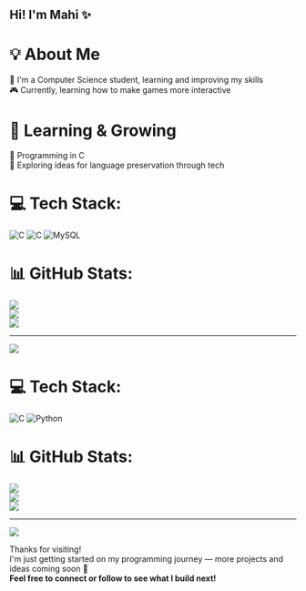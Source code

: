 ## Hi! I'm Mahi ✨



# 💡 About Me
🧠 I'm a Computer Science student, learning and improving my skills <br/>
🎮 Currently, learning how to make games more interactive <br/>



# 🌱 Learning & Growing
🚀 Programming in C <br/>
💬 Exploring ideas for language preservation through tech <br/>


# 💻 Tech Stack:
![C](https://img.shields.io/badge/c-%2300599C.svg?style=for-the-badge&logo=c&logoColor=white) ![C](https://img.shields.io/badge/c-%2300599C.svg?style=for-the-badge&logo=c&logoColor=white) ![MySQL](https://img.shields.io/badge/mysql-4479A1.svg?style=for-the-badge&logo=mysql&logoColor=white)
# 📊 GitHub Stats:
![](https://github-readme-stats.vercel.app/api?username=Mahi-Pokharia&theme=radical&hide_border=false&include_all_commits=false&count_private=false)<br/>
![](https://nirzak-streak-stats.vercel.app/?user=Mahi-Pokharia&theme=radical&hide_border=false)<br/>
![](https://github-readme-stats.vercel.app/api/top-langs/?username=Mahi-Pokharia&theme=radical&hide_border=false&include_all_commits=false&count_private=false&layout=compact)

---
[![](https://visitcount.itsvg.in/api?id=Mahi-Pokharia&icon=0&color=0)](https://visitcount.itsvg.in)

<!-- Proudly created with GPRM ( https://gprm.itsvg.in ) -->

# 💻 Tech Stack:
![C](https://img.shields.io/badge/c-%2300599C.svg?style=for-the-badge&logo=c&logoColor=white) ![Python](https://img.shields.io/badge/python-3670A0?style=for-the-badge&logo=python&logoColor=ffdd54)

# 📊 GitHub Stats:
![](https://github-readme-stats.vercel.app/api?username=Mahi-Pokharia&theme=radical&hide_border=false&include_all_commits=false&count_private=false)<br/>
![](https://nirzak-streak-stats.vercel.app/?user=Mahi-Pokharia&theme=radical&hide_border=false)<br/>
![](https://github-readme-stats.vercel.app/api/top-langs/?username=Mahi-Pokharia&theme=radical&hide_border=false&include_all_commits=false&count_private=false&layout=compact)

---
[![](https://visitcount.itsvg.in/api?id=Mahi-Pokharia&icon=0&color=0)](https://visitcount.itsvg.in)

<!-- Proudly created with GPRM ( https://gprm.itsvg.in ) -->

Thanks for visiting!  
I'm just getting started on my programming journey — more projects and ideas coming soon 🚀  
**Feel free to connect or follow to see what I build next!**

